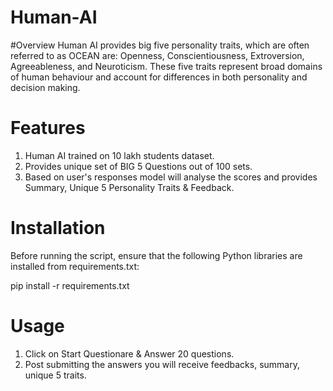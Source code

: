 # Human-AI

#Overview
Human AI provides big five personality traits, which are often referred to as OCEAN are: Openness, Conscientiousness, Extroversion, Agreeableness, and Neuroticism. These five traits represent broad domains of human behaviour and account for differences in both personality and decision making.

# Features
1. Human AI trained on 10 lakh students dataset.
2. Provides unique set of BIG 5 Questions out of 100 sets. 
3. Based on user's responses model will analyse the scores and provides Summary, Unique 5 Personality Traits & Feedback.

# Installation 
Before running the script, ensure that the following Python libraries are installed from requirements.txt:

pip install -r requirements.txt

# Usage
1. Click on Start Questionare & Answer 20 questions.
2. Post submitting the answers you will receive feedbacks, summary, unique 5 traits. 
